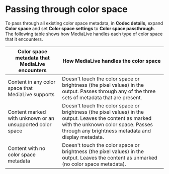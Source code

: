 # Passing through color space<a name="colorspace-output-passthrough"></a>

To pass through all existing color space metadata, in **Codec details**, expand **Color space** and set **Color space settings** to **Color space passthrough**\. The following table shows how MediaLive handles each type of color space that it encounters\.


|  Color space metadata that MediaLive encounters  |  How MediaLive handles the color space  | 
| --- | --- | 
|  Content in any color space that MediaLive supports  |  Doesn't touch the color space or brightness \(the pixel values\) in the output\. Passes through any of the three sets of metadata that are present\.  | 
| Content marked with unknown or an unsupported color space |  Doesn't touch the color space or brightness \(the pixel values\) in the output\. Leaves the content as marked with the unknown color space\.  Passes through any brightness metadata and display metadata\.  | 
|  Content with no color space metadata  |  Doesn't touch the color space or brightness \(the pixel values\) in the output\. Leaves the content as unmarked \(no color space metadata\)\.  | 